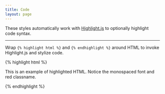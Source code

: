 ```yaml
---
title: Code
layout: page
---
```


<p class="t-4">These styles automatically work with <a href="https://highlightjs.org/" target="_blank">Highlight.js</a> to optionally highlight code syntax.</p>

<hr />

<p>Wrap <code>&#123;&#37; highlight html &#37;&#125;</code> and <code>&#123;&#37; endhighlight &#37;&#125;</code> around HTML to invoke Highlight.js and stylize code.</p>

{% highlight html %}
<div class="example">
    <p>This is an example of highlighted HTML. Notice the monospaced font and red classname.</p>
</div>
{% endhighlight %}
